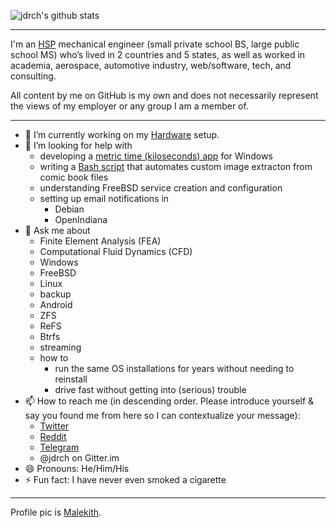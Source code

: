 ![jdrch's github stats](https://github-readme-stats.vercel.app/api?username=jdrch&show_icons=true&theme=default)

----

I'm an [HSP](https://www.psychologytoday.com/us/basics/highly-sensitive-person) mechanical engineer (small private school BS, large public school MS) who’s lived in 2 countries and 5 states, as well as worked in academia, aerospace, automotive industry, web/software, tech, and consulting.

All content by me on GitHub is my own and does not necessarily represent the views of my employer or any group I am a member of.

----

- 🔭 I’m currently working on my [Hardware](https://github.com/jdrch/Hardware) setup.
- 🤔 I’m looking for help with
  - developing a [metric time (kiloseconds) app](https://github.com/jdrch/sichron) for Windows
  - writing a [Bash script](https://github.com/jdrch/ComicStrppr) that automates custom image extracton from comic book files
  - understanding FreeBSD service creation and configuration
  - setting up email notifications in 
    - Debian
    - OpenIndiana 
- 💬 Ask me about
  - Finite Element Analysis (FEA)
  - Computational Fluid Dynamics (CFD)
  - Windows
  - FreeBSD
  - Linux
  - backup
  - Android
  - ZFS
  - ReFS
  - Btrfs
  - streaming
  - how to
    - run the same OS installations for years without needing to reinstall
    - drive fast without getting into (serious) trouble
- 📫 How to reach me (in descending order. Please introduce yourself & say you found me from here so I can contextualize your message):
  - [Twitter](https://twitter.com/jdrch)
  - [Reddit](https://www.reddit.com/user/jdrch)
  - [Telegram](https://t.me/jdrch)
  - @jdrch on Gitter.im
- 😄 Pronouns: He/Him/His
- ⚡ Fun fact: I have never even smoked a cigarette

----

Profile pic is [Malekith](https://www.marvel.com/characters/malekith/in-comics).
<!--
**jdrch/jdrch** is a ✨ _special_ ✨ repository because its `README.md` (this file) appears on your GitHub profile.

Here are some ideas to get you started:

- 🔭 I’m currently working on ...
- 🌱 I’m currently learning ...
- 👯 I’m looking to collaborate on ...
- 🤔 I’m looking for help with ...
- 💬 Ask me about ...
- 📫 How to reach me: ...
- 😄 Pronouns: ...
- ⚡ Fun fact: ...
-->
